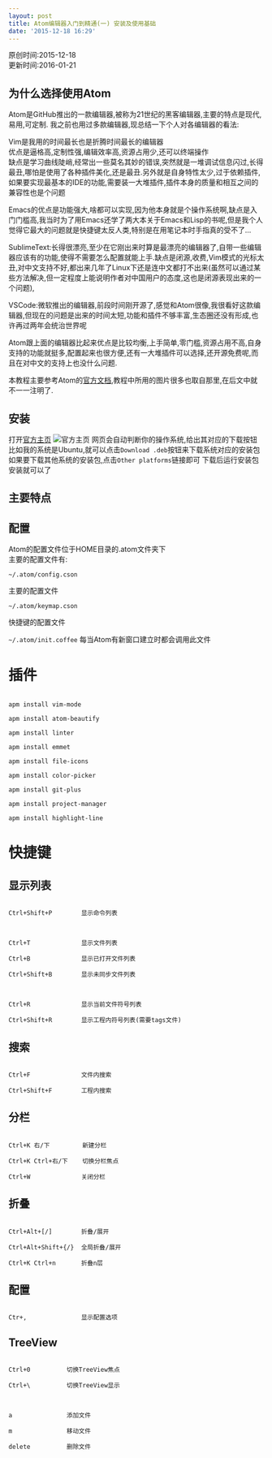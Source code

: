 ```yaml
---
layout: post
title: Atom编辑器入门到精通(一) 安装及使用基础
date: '2015-12-18 16:29'
---
```


原创时间:2015-12-18<br>更新时间:2016-01-21

## 为什么选择使用Atom
Atom是GitHub推出的一款编辑器,被称为21世纪的黑客编辑器,主要的特点是现代,易用,可定制.
我之前也用过多款编辑器,现总结一下个人对各编辑器的看法:

Vim是我用的时间最长也是折腾时间最长的编辑器<br>优点是逼格高,定制性强,编辑效率高,资源占用少,还可以终端操作<br>缺点是学习曲线陡峭,经常出一些莫名其妙的错误,突然就是一堆调试信息闪过,长得最丑,哪怕是使用了各种插件美化,还是最丑.另外就是自身特性太少,过于依赖插件,如果要实现最基本的IDE的功能,需要装一大堆插件,插件本身的质量和相互之间的兼容性也是个问题

Emacs的优点是功能强大,啥都可以实现,因为他本身就是个操作系统啊,缺点是入门门槛高,我当时为了用Emacs还学了两大本关于Emacs和Lisp的书呢,但是我个人觉得它最大的问题就是快捷键太反人类,特别是在用笔记本时手指真的受不了...

SublimeText:长得很漂亮,至少在它刚出来时算是最漂亮的编辑器了,自带一些编辑器应该有的功能,使得不需要怎么配置就能上手.缺点是闭源,收费,Vim模式的光标太丑,对中文支持不好,都出来几年了Linux下还是连中文都打不出来(虽然可以通过某些方法解决,但一定程度上能说明作者对中国用户的态度,这也是闭源表现出来的一个问题),

VSCode:微软推出的编辑器,前段时间刚开源了,感觉和Atom很像,我很看好这款编辑器,但现在的问题是出来的时间太短,功能和插件不够丰富,生态圈还没有形成,也许再过两年会统治世界呢

Atom跟上面的编辑器比起来优点是比较均衡,上手简单,零门槛,资源占用不高,自身支持的功能就挺多,配置起来也很方便,还有一大堆插件可以选择,还开源免费呢,而且在对中文的支持上也没什么问题.

本教程主要参考Atom的[官方文档](https://atom.io/docs),教程中所用的图片很多也取自那里,在后文中就不一一注明了.

## 安装
打开[官方主页](https://atom.io/)
![官方主页](/home/peter/Pictures/linux-downloads.png)
网页会自动判断你的操作系统,给出其对应的下载按钮
比如我的系统是Ubuntu,就可以点击`Download .deb`按钮来下载系统对应的安装包
如果要下载其他系统的安装包,点击`Other platforms`链接即可
下载后运行安装包安装就可以了




## 主要特点


## 配置
Atom的配置文件位于HOME目录的.atom文件夹下<br>
主要的配置文件有:

`~/.atom/config.cson`

主要的配置文件

`~/.atom/keymap.cson`

快捷键的配置文件

`~/.atom/init.coffee`
每当Atom有新窗口建立时都会调用此文件



# 插件

```

apm install vim-mode

apm install atom-beautify

apm install linter

apm install emmet

apm install file-icons

apm install color-picker

apm install git-plus

apm install project-manager

apm install highlight-line
```


# 快捷键
## 显示列表

```

Ctrl+Shift+P        显示命令列表



Ctrl+T              显示文件列表

Ctrl+B              显示已打开文件列表

Ctrl+Shift+B        显示未同步文件列表



Ctrl+R              显示当前文件符号列表

Ctrl+Shift+R        显示工程内符号列表(需要tags文件)
```

## 搜索

```

Ctrl+F              文件内搜索

Ctrl+Shift+F        工程内搜索
```

## 分栏

```

Ctrl+K 右/下         新建分栏

Ctrl+K Ctrl+右/下    切换分栏焦点

Ctrl+W              关闭分栏
```

## 折叠

```

Ctrl+Alt+[/]        折叠/展开

Ctrl+Alt+Shift+{/}  全局折叠/展开

Ctrl+K Ctrl+n       折叠n层
```

## 配置

```

Ctr+,               显示配置选项
```

## TreeView

```

Ctrl+0          切换TreeView焦点

Ctrl+\          切换TreeView显示



a               添加文件

m               移动文件

delete          删除文件
```
